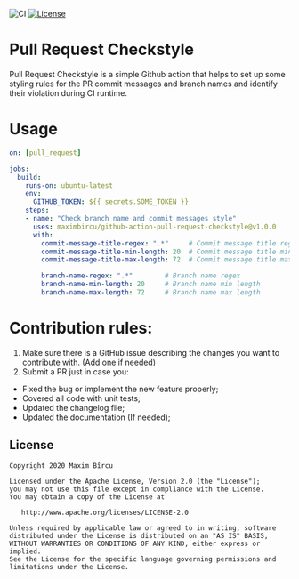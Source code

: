 ![CI](https://github.com/maximbircu/pull-request-checkstyle/workflows/CI/badge.svg?branch=master)
[![License](https://img.shields.io/badge/License-Apache%202.0-blue.svg)](https://github.com/maximbircu/github-action-pull-request-checkstyle/blob/master/LICENSE.md)

# Pull Request Checkstyle

Pull Request Checkstyle is a simple Github action that helps to set up some styling rules for the PR commit messages and branch names and identify their violation during CI runtime.

# Usage
```yaml
on: [pull_request]

jobs:
  build:
    runs-on: ubuntu-latest
    env:
      GITHUB_TOKEN: ${{ secrets.SOME_TOKEN }}
    steps:
    - name: "Check branch name and commit messages style"
      uses: maximbircu/github-action-pull-request-checkstyle@v1.0.0
      with:
        commit-message-title-regex: ".*"     # Commit message title regex (Note that it validates just the first line of the commit message)
        commit-message-title-min-length: 20  # Commit message title min length (Note that it validates just the first line of the commit message)
        commit-message-title-max-length: 72  # Commit message title max length (Note that it validates just the first line of the commit message)

        branch-name-regex: ".*"        # Branch name regex
        branch-name-min-length: 20     # Branch name min length
        branch-name-max-length: 72     # Branch name max length
```

# Contribution rules:
1. Make sure there is a GitHub issue describing the changes you want to contribute with. (Add one if needed)
2. Submit a PR just in case you:
- Fixed the bug or implement the new feature properly;
- Covered all code with unit tests;
- Updated the changelog file;
- Updated the documentation (If needed);
  
License
-------

    Copyright 2020 Maxim Bîrcu

    Licensed under the Apache License, Version 2.0 (the "License");
    you may not use this file except in compliance with the License.
    You may obtain a copy of the License at

       http://www.apache.org/licenses/LICENSE-2.0

    Unless required by applicable law or agreed to in writing, software
    distributed under the License is distributed on an "AS IS" BASIS,
    WITHOUT WARRANTIES OR CONDITIONS OF ANY KIND, either express or implied.
    See the License for the specific language governing permissions and
    limitations under the License.
